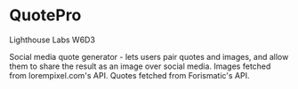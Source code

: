 # QuotePro

Lighthouse Labs W6D3

Social media quote generator - lets users pair quotes and images, and allow them to share the result as an image over social media.
Images fetched from lorempixel.com's API. Quotes fetched from Forismatic's API.

